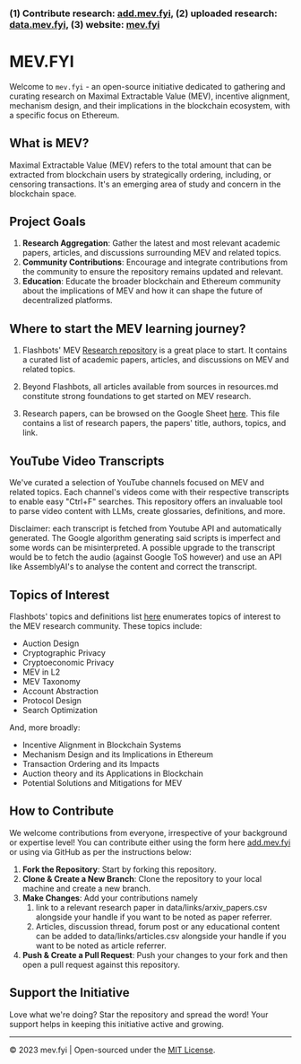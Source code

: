 ### (1) Contribute research: [add.mev.fyi](https://add.mev.fyi), (2) uploaded research: [data.mev.fyi](https://data.mev.fyi), (3) website: [mev.fyi](https://mev.fyi)

# MEV.FYI

Welcome to `mev.fyi` - an open-source initiative dedicated to gathering and curating research on Maximal Extractable Value (MEV), incentive alignment, mechanism design, and their implications in the blockchain ecosystem, with a specific focus on Ethereum.

## What is MEV?

Maximal Extractable Value (MEV) refers to the total amount that can be extracted from blockchain users by strategically ordering, including, or censoring transactions. It's an emerging area of study and concern in the blockchain space.

## Project Goals

1. **Research Aggregation**: Gather the latest and most relevant academic papers, articles, and discussions surrounding MEV and related topics.
2. **Community Contributions**: Encourage and integrate contributions from the community to ensure the repository remains updated and relevant.
3. **Education**: Educate the broader blockchain and Ethereum community about the implications of MEV and how it can shape the future of decentralized platforms.

## Where to start the MEV learning journey?
1. Flashbots' MEV [Research repository](https://github.com/flashbots/mev-research/) is a great place to start. It contains a curated list of academic papers, articles, and discussions on MEV and related topics.

2. Beyond Flashbots, all articles available from sources in resources.md constitute strong foundations to get started on MEV research.

3. Research papers, can be browsed on the Google Sheet [here](https://docs.google.com/spreadsheets/d/1POtuj3DtF3A-uwm4MtKvwNYtnl_PW6DPUYj6x7yJUIs/edit#gid=1299175463). This file contains a list of research papers, the papers' title, authors, topics, and link.

## YouTube Video Transcripts

We've curated a selection of YouTube channels focused on MEV and related topics. Each channel's videos come with their respective transcripts to enable easy "Ctrl+F" searches. This repository offers an invaluable tool to parse video content with LLMs, create glossaries, definitions, and more.

Disclaimer: each transcript is fetched from Youtube API and automatically generated. The Google algorithm generating said scripts is imperfect and some words can be misinterpreted. A possible upgrade to the transcript would be to fetch the audio (against Google ToS however) and use an API like AssemblyAI's to analyse the content and correct the transcript.  

## Topics of Interest
Flashbots' topics and definitions list [here](https://github.com/flashbots/mev-research/blob/main/topics.md) enumerates topics of interest to the MEV research community. These topics include:
- Auction Design
- Cryptographic Privacy
- Cryptoeconomic Privacy
- MEV in L2
- MEV Taxonomy
- Account Abstraction
- Protocol Design
- Search Optimization

And, more broadly:
- Incentive Alignment in Blockchain Systems
- Mechanism Design and its Implications in Ethereum
- Transaction Ordering and its Impacts
- Auction theory and its Applications in Blockchain
- Potential Solutions and Mitigations for MEV

## How to Contribute

We welcome contributions from everyone, irrespective of your background or expertise level!
You can contribute either using the form here [add.mev.fyi](https://add.mev.fyi) or using via GitHub as per the instructions below:

1. **Fork the Repository**: Start by forking this repository.
2. **Clone & Create a New Branch**: Clone the repository to your local machine and create a new branch.
3. **Make Changes**: Add your contributions namely 
   1. link to a relevant research paper in data/links/arxiv_papers.csv alongside your handle if you want to be noted as paper referrer. 
   2. Articles, discussion thread, forum post or any educational content can be added to data/links/articles.csv alongside your handle if you want to be noted as article referrer.
4. **Push & Create a Pull Request**: Push your changes to your fork and then open a pull request against this repository.

## Support the Initiative

Love what we're doing? Star the repository and spread the word! Your support helps in keeping this initiative active and growing.

---

© 2023 mev.fyi | Open-sourced under the [MIT License](LICENSE).